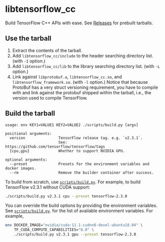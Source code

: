 # libtensorflow_cc

Build TensorFlow C++ APIs with ease.
See [Releases](https://github.com/abcdabcd987/libtensorflow_cc/releases) for prebuilt tarballs.

## Use the tarball

1. Extract the contents of the tarball.
2. Add `libtensorflow_cc/include` to the header searching directory list. (with `-I` option.)
3. Add `libtensorflow_cc/lib` to the library searching directory list. (with `-L` option.)
4. Link against `libprotobuf.a`, `libtensorflow_cc.so`, and `libtensorflow_framework.so`. (with `-l` option.)
   Notice that because ProtoBuf has a very struct versioning requirement,
   you have to compile with and link against the protobuf shipped within the tarball,
   i.e., the version used to compile TensorFlow.

## Build the tarball

```
usage: env KEY1=VALUE1 KEY2=VALUE2 ./scripts/build.py [args]

positional arguments:
  version               TensorFlow release tag. e.g. `v2.3.1`.
                        See: https://github.com/tensorflow/tensorflow/tags
  {cpu,gpu}             Whether to support NVIDIA GPU.

optional arguments:
  --preset              Presets for the environment variables and docker images.
  --rm                  Remove the builder container after success.
```

To build from scratch, use [`scripts/build.py`](https://github.com/abcdabcd987/libtensorflow_cc/blob/master/scripts/build.py).
For example, to build TensorFlow v2.3.1 without CUDA support:

```bash
./scripts/build.py v2.3.1 cpu --preset tensorflow-2.3.0
```

You can override the build options by providing the environment variables. See
[`scripts/build.py`](https://github.com/abcdabcd987/libtensorflow_cc/blob/master/scripts/build.py).
for the list of available environment variables. For example,

```bash
env DOCKER_IMAGE="nvidia/cuda:11.1-cudnn8-devel-ubuntu18.04" \
    TF_CUDA_COMPUTE_CAPABILITIES="8.0" \
    ./scripts/build.py v2.3.1 gpu --preset tensorflow-2.3.0
```
